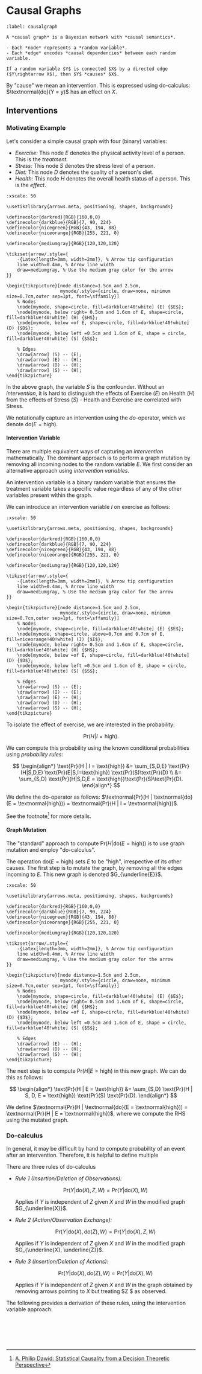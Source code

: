 # Causal Graphs


```{prf:definition} Directed Acyclic Graph
:label: causalgraph

A *causal graph* is a Bayesian network with *causal semantics*.

- Each *node* represents a *random variable*.
- Each *edge* encodes *causal dependencies* between each random variable.

If a random variable $Y$ is connected $X$ by a directed edge ($Y\rightarrow X$), then $Y$ *causes* $X$. 

```

By "cause" we mean an intervention. This is expressed using do-calculus: $\textnormal{do}(Y = y)$ has an effect on $X$.

## Interventions

### Motivating Example

Let's consider a simple causal graph with four (binary) variables:

- *Exercise:* This node $E$ denotes the physical activity level of a person. This is the *treatment*.
- *Stress:* This node $S$ denotes the stress level of a person.
- *Diet:* This node $D$ denotes the quality of a person's diet.
- *Health:* This node $H$ denotes the overall health status of a person. This is the *effect*.

```{tikz} Causal Graph Example
:xscale: 50

\usetikzlibrary{arrows.meta, positioning, shapes, backgrounds}

\definecolor{darkred}{RGB}{160,0,0}
\definecolor{darkblue}{RGB}{7, 90, 224}
\definecolor{nicegreen}{RGB}{43, 194, 88}
\definecolor{niceorange}{RGB}{255, 221, 0}

\definecolor{mediumgray}{RGB}{120,120,120}

\tikzset{arrow/.style={
    -{Latex[length=3mm, width=2mm]}, % Arrow tip configuration
    line width=0.4mm, % Arrow line width
    draw=mediumgray, % Use the medium gray color for the arrow
}}

\begin{tikzpicture}[node distance=1.5cm and 2.5cm, 
                    mynode/.style={circle, draw=none, minimum size=0.7cm,outer sep=1pt, font=\sffamily}]
    % Nodes
    \node[mynode, shape=circle, fill=darkblue!40!white] (E) {$E$};
    \node[mynode, below right= 0.5cm and 1.6cm of E, shape=circle, fill=darkblue!40!white] (H) {$H$};
    \node[mynode, below =of E, shape=circle, fill=darkblue!40!white] (D) {$D$};
    \node[mynode, below left =0.5cm and 1.6cm of E, shape = circle,  fill=darkblue!40!white] (S) {$S$};

    % Edges
    \draw[arrow] (S) -- (E);
    \draw[arrow] (E) -- (H);
    \draw[arrow] (D) -- (H);
    \draw[arrow] (S) -- (H);
\end{tikzpicture}

```

In the above graph, the variable $S$ is the confounder. Without an *intervention*, it is hard to distinguish the effects of Exercise ($E$) on Health ($H$) from the effects of Stress ($S$) - Health and Exercise are correlated with Stress.

We notationally capture an intervention using the *do*-operator, which we denote $\text{do}(E = \text{high})$.

#### Intervention Variable

There are multiple equivalent ways of capturing an *intervention* mathematically. The dominant approach is to perform a graph mutation by removing all incoming nodes to the random variable $E$. We first consider an alternative approach using *intervention variables*. 

An intervention variable is a binary random variable that ensures the treatment variable takes a specific value regardless of any of the other variables present within the graph.

We can introduce an intervention variable $I$ on exercise as follows:

```{tikz} Intervention Variable $I$
:xscale: 50

\usetikzlibrary{arrows.meta, positioning, shapes, backgrounds}

\definecolor{darkred}{RGB}{160,0,0}
\definecolor{darkblue}{RGB}{7, 90, 224}
\definecolor{nicegreen}{RGB}{43, 194, 88}
\definecolor{niceorange}{RGB}{255, 221, 0}

\definecolor{mediumgray}{RGB}{120,120,120}

\tikzset{arrow/.style={
    -{Latex[length=3mm, width=2mm]}, % Arrow tip configuration
    line width=0.4mm, % Arrow line width
    draw=mediumgray, % Use the medium gray color for the arrow
}}

\begin{tikzpicture}[node distance=1.5cm and 2.5cm, 
                    mynode/.style={circle, draw=none, minimum size=0.7cm,outer sep=1pt, font=\sffamily}]
    % Nodes
    \node[mynode, shape=circle, fill=darkblue!40!white] (E) {$E$};
    \node[mynode, shape=circle, above=0.7cm and 0.7cm of E,  fill=niceorange!40!white] (I) {$I$};
    \node[mynode, below right= 0.5cm and 1.6cm of E, shape=circle, fill=darkblue!40!white] (H) {$H$};
    \node[mynode, below =of E, shape=circle, fill=darkblue!40!white] (D) {$D$};
    \node[mynode, below left =0.5cm and 1.6cm of E, shape = circle,  fill=darkblue!40!white] (S) {$S$};

    % Edges
    \draw[arrow] (S) -- (E);
    \draw[arrow] (I) -- (E);
    \draw[arrow] (E) -- (H);
    \draw[arrow] (D) -- (H);
    \draw[arrow] (S) -- (H);
\end{tikzpicture}

```

To isolate the effect of exercise, we are interested in the probability:

$$\text{Pr}(H |I = \text{high}).$$

We can compute this probability using the known conditional probabilities using *probability rules*:

$$
\begin{align*}
    \text{Pr}(H | I = \text{high}) &= \sum_{S,D,E} \text{Pr}(H|S,D,E) \text{Pr}(E|S,I=\text{high}) \text{Pr}(S)\text{Pr}(D) \\
    &= \sum_{S,D} \text{Pr}(H|S,D,E = \text{high})\text{Pr}(S)\text{Pr}(D).
\end{align*}
$$

We define the do-operator as follows: $\textnormal{Pr}(H | \textnormal{do}(E = \textnormal{high})) = \textnormal{Pr}(H | I = \textnormal{high})$.

See the footnote[^1] for more details.

#### Graph Mutation

The "standard" approach to compute $\text{Pr}(H | \text{do}(E = \text{high}))$ is to use graph mutation and employ "do-calculus".

The operation $\text{do}(E = \text{high})$ sets $E$ to be "high", irrespective of its other causes. The first step is to mutate the graph, by removing all the edges incoming to $E$. This new graph is denoted $G_{\underline{E}}$.

```{tikz} Graph Mutation $G_{\underline{E}}$
:xscale: 50

\usetikzlibrary{arrows.meta, positioning, shapes, backgrounds}

\definecolor{darkred}{RGB}{160,0,0}
\definecolor{darkblue}{RGB}{7, 90, 224}
\definecolor{nicegreen}{RGB}{43, 194, 88}
\definecolor{niceorange}{RGB}{255, 221, 0}

\definecolor{mediumgray}{RGB}{120,120,120}

\tikzset{arrow/.style={
    -{Latex[length=3mm, width=2mm]}, % Arrow tip configuration
    line width=0.4mm, % Arrow line width
    draw=mediumgray, % Use the medium gray color for the arrow
}}

\begin{tikzpicture}[node distance=1.5cm and 2.5cm, 
                    mynode/.style={circle, draw=none, minimum size=0.7cm,outer sep=1pt, font=\sffamily}]
    % Nodes
    \node[mynode, shape=circle, fill=darkblue!40!white] (E) {$E$};
    \node[mynode, below right= 0.5cm and 1.6cm of E, shape=circle, fill=darkblue!40!white] (H) {$H$};
    \node[mynode, below =of E, shape=circle, fill=darkblue!40!white] (D) {$D$};
    \node[mynode, below left =0.5cm and 1.6cm of E, shape = circle,  fill=darkblue!40!white] (S) {$S$};

    % Edges
    \draw[arrow] (E) -- (H);
    \draw[arrow] (D) -- (H);
    \draw[arrow] (S) -- (H);
\end{tikzpicture}

```

The next step is to compute $\text{Pr}(H | E = \text{high})$ in this new graph. We can do this as follows:

$$
\begin{align*}
    \text{Pr}(H | E = \text{high}) &= \sum_{S,D} \text{Pr}(H | S, D, E = \text{high}) \text{Pr}(S) \text{Pr}(D).
\end{align*}
$$

We define $\textnormal{Pr}(H | \textnormal{do}(E = \textnormal{high})) = \textnormal{Pr}(H | E = \textnormal{high})$, where we compute the RHS using the mutated graph.


### Do-calculus

In general, it may be difficult by hand to compute probability of an event after an intervention. Therefore, it is helpful to define multiple

There are three rules of do-calculus

- *Rule 1 (Insertion/Deletion of Observations):*

    $$ \text{Pr}(Y | \text{do}(X), Z, W) = \text{Pr}(Y | \text{do}(X), W) $$

    Applies if $Y$ is independent of $Z$ given $X$ and $W$ in the modified graph $G_{\underline{X}}$.

- *Rule 2 (Action/Observation Exchange):*

    $$ \text{Pr}(Y | \text{do}(X), \text{do}(Z), W) = \text{Pr}(Y | \text{do}(X), Z, W) $$

    Applies if $Y$ is independent of $Z$ given $X$ and $W$ in the modified graph $G_{\underline{X}, \underline{Z}}$.

- *Rule 3 (Insertion/Deletion of Actions):*

    $$ \text{Pr}(Y | \text{do}(X), \text{do}(Z), W) = \text{Pr}(Y | \text{do}(X), W) $$

    Applies if $Y$ is independent of $Z$ given $X$ and $W$ in the graph obtained by removing arrows pointing to $X$ but treating $Z $ as observed.

The following provides a derivation of these rules, using the intervention variable approach.

```{dropdown} Proof of Rule 1


```

```{dropdown} Proof of Rule 2


```

```{dropdown} Proof of Rule 3


```


[^1]: [A. Philip Dawid: Statistical Causality from a Decision Theoretic Perspective](https://arxiv.org/pdf/1405.2292.pdf)